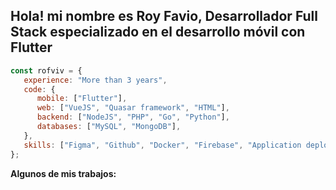 ## Hola! mi nombre es Roy Favio, Desarrollador Full Stack especializado en el desarrollo móvil con Flutter

~~~ javascript
const rofviv = {
   experience: "More than 3 years",
   code: {
      mobile: ["Flutter"],
      web: ["VueJS", "Quasar framework", "HTML"],
      backend: ["NodeJS", "PHP", "Go", "Python"],
      databases: ["MySQL", "MongoDB"],
   },
   skills: ["Figma", "Github", "Docker", "Firebase", "Application deployment"],
};
~~~

**Algunos de mis trabajos:**
